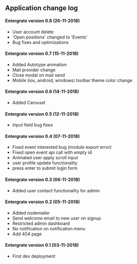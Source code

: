 ## Application change log

#### Entergrate version 0.8 (26-11-2018)

-   User account delete
-   'Open positions' changed to 'Events'
-   Bug fixes and optimizations

#### Entergrate version 0.7 (15-11-2018)

-   Added Autotype animation
-   Mail provider change
-   Close modal on mail send
-   Mobile (iox, android, windows) toolbar theme color change

#### Entergrate version 0.6 (14-11-2018)

-   Added Carousel

#### Entergrate version 0.5 (12-11-2018)

-   Input field bug fixes

#### Entergrate version 0.4 (07-11-2018)

-   Fixed event interested bug (module export error)
-   Fixed open event api call with empty id
-   Animated user apply scroll input
-   user profile update functionality
-   press enter to submit login form

#### Entergrate version 0.3 (06-11-2018)

-   Added user contact functionality for admin

#### Entergrate version 0.2 (05-11-2018)

-   Added nodemailer
-   Send welcome email to new user on signup
-   Restricted admin dashboard
-   No notification on notification menu
-   Add 404 page

#### Entergrate version 0.1 (03-11-2018)

-   First dev deployment
